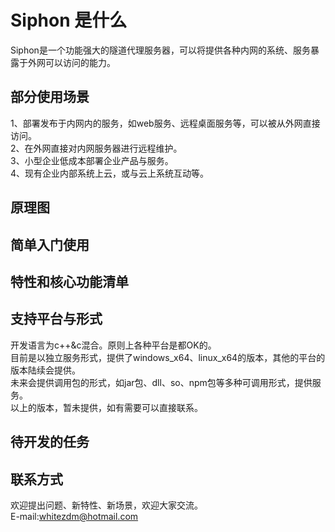 # Siphon 是什么
Siphon是一个功能强大的隧道代理服务器，可以将提供各种内网的系统、服务暴露于外网可以访问的能力。
## 部分使用场景
1、部署发布于内网内的服务，如web服务、远程桌面服务等，可以被从外网直接访问。  
2、在外网直接对内网服务器进行远程维护。  
3、小型企业低成本部署企业产品与服务。  
4、现有企业内部系统上云，或与云上系统互动等。  
## 原理图
## 简单入门使用

## 特性和核心功能清单

## 支持平台与形式
开发语言为c++&c混合。原则上各种平台是都OK的。  
目前是以独立服务形式，提供了windows_x64、linux_x64的版本，其他的平台的版本陆续会提供。  
未来会提供调用包的形式，如jar包、dll、so、npm包等多种可调用形式，提供服务。  
以上的版本，暂未提供，如有需要可以直接联系。  
## 待开发的任务


## 联系方式
欢迎提出问题、新特性、新场景，欢迎大家交流。  
E-mail:whitezdm@hotmail.com